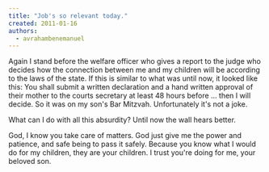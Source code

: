 ```yaml
---
title: "Job's so relevant today."
created: 2011-01-16
authors: 
  - avrahambenemanuel
---
```


Again I stand before the welfare officer who gives a report to the judge who decides how the connection between me and my children will be according to the laws of the state. If this is similar to what was until now, it looked like this: You shall submit a written declaration and a hand written approval of their mother to the courts secretary at least 48 hours before ... then I will decide. So it was on my son's Bar Mitzvah. Unfortunately it's not a joke.

What can I do with all this absurdity? Until now the wall hears better.

God, I know you take care of matters. God just give me the power and patience, and safe being to pass it safely. Because you know what I would do for my children, they are your children. I trust you're doing for me, your beloved son.
